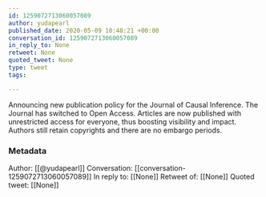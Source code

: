 ```yaml
---
id: 1259072713060057089
author: yudapearl
published_date: 2020-05-09 10:48:21 +00:00
conversation_id: 1259072713060057089
in_reply_to: None
retweet: None
quoted_tweet: None
type: tweet
tags:

---
```


Announcing new publication policy for the Journal of Causal Inference. The Journal has switched to Open Access. Articles are now published with unrestricted access for everyone, thus boosting visibility and impact. Authors still retain copyrights and there are no embargo periods.

### Metadata

Author: [[@yudapearl]]
Conversation: [[conversation-1259072713060057089]]
In reply to: [[None]]
Retweet of: [[None]]
Quoted tweet: [[None]]
